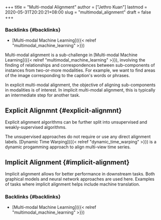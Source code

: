 +++
title = "Multi-modal Alignment"
author = ["Jethro Kuan"]
lastmod = 2020-05-31T20:20:21+08:00
slug = "multimodal_alignment"
draft = false
+++

### Backlinks {#backlinks}

- [Multi-modal Machine Learning]({{< relref "multimodal_machine_learning" >}})

Multi-modal alignment is a sub-challenge in [Multi-modal Machine
Learning]({{< relref "multimodal_machine_learning" >}}), involving the finding of relationships and correspondences
between sub-components of instances from two-or-more modalities. For
example, we want to find areas of the image corresponding to the
caption's words or phrases.

In explicit multi-modal alignment, the objective of aligning
sub-components in modalities is of interest. In implicit multi-modal
alignment, this is typically an intermediate step for another task.

## Explicit Alignmnt {#explicit-alignmnt}

Explicit alignment algorithms can be further split into unsupervised
and weakly-supervised algorithms.

The unsupervised approaches do not require or use any direct alignment
labels. [Dynamic Time Warping]({{< relref "dynamic_time_warping" >}}) is a dynamic progamming approach to align
multi-view time series.

## Implicit Alignment {#implicit-alignment}

Implicit alignment allows for better performance in downstream tasks.
Both graphical models and neural network approaches are used here.
Examples of tasks where implicit alignment helps include machine
translation.

### Backlinks {#backlinks}

- [Multi-modal Machine Learning]({{< relref "multimodal_machine_learning" >}})

